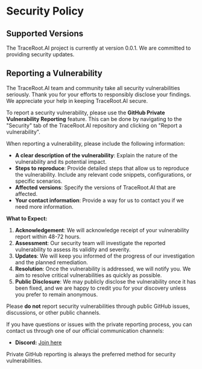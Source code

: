 # Security Policy

## Supported Versions

The TraceRoot.AI project is currently at version 0.0.1. We are committed to providing security updates.

## Reporting a Vulnerability

The TraceRoot.AI team and community take all security vulnerabilities seriously. Thank you for your efforts to responsibly disclose your findings. We appreciate your help in keeping TraceRoot.AI secure.

To report a security vulnerability, please use the **GitHub Private Vulnerability Reporting** feature. This can be done by navigating to the "Security" tab of the TraceRoot.AI repository and clicking on "Report a vulnerability".

When reporting a vulnerability, please include the following information:

- **A clear description of the vulnerability**: Explain the nature of the vulnerability and its potential impact.
- **Steps to reproduce**: Provide detailed steps that allow us to reproduce the vulnerability. Include any relevant code snippets, configurations, or specific scenarios.
- **Affected versions**: Specify the versions of TraceRoot.AI that are affected.
- **Your contact information**: Provide a way for us to contact you if we need more information.

**What to Expect:**

1. **Acknowledgement**: We will acknowledge receipt of your vulnerability report within 48-72 hours.
1. **Assessment**: Our security team will investigate the reported vulnerability to assess its validity and severity.
1. **Updates**: We will keep you informed of the progress of our investigation and the planned remediation.
1. **Resolution**: Once the vulnerability is addressed, we will notify you. We aim to resolve critical vulnerabilities as quickly as possible.
1. **Public Disclosure**: We may publicly disclose the vulnerability once it has been fixed, and we are happy to credit you for your discovery unless you prefer to remain anonymous.

Please **do not** report security vulnerabilities through public GitHub issues, discussions, or other public channels.

If you have questions or issues with the private reporting process, you can contact us through one of our official communication channels:

- **Discord:** [Join here](https://discord.gg/tPyffEZvvJ)

Private GitHub reporting is always the preferred method for security vulnerabilities.
